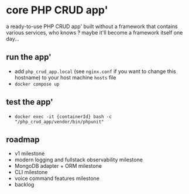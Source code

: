 # core PHP CRUD app'

a ready-to-use PHP CRUD app' built without a framework that contains various services, who knows ? maybe it'll become a framework itself one day...

## run the app'

- add `php_crud_app.local` (see `nginx.conf` if you want to change this hostname) to your host machine `hosts` file
- `docker compose up`

## test the app'

- `docker exec -it {containerId} bash -c "/php_crud_app/vendor/bin/phpunit"`

## roadmap

- v1 milestone
- modern logging and fullstack observability milestone
- MongoDB adapter + ORM milestone
- CLI milestone
- voice command features milestone
- backlog
